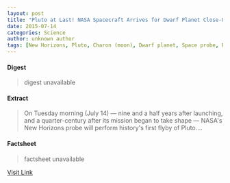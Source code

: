 ```yaml
---
layout: post
title: "Pluto at Last! NASA Spacecraft Arrives for Dwarf Planet Close-Up Tuesday"
date: 2015-07-14
categories: Science
author: unknown author
tags: [New Horizons, Pluto, Charon (moon), Dwarf planet, Space probe, Planemos, Outer space, Solar System, Astronomy, Planetary science, Space science, Spaceflight, Bodies of the Solar System, Astronautics, Flight, Spacecraft, Planets of the Solar System, Spaceflight technologies, Planets]
---
```



#### Digest
>digest unavailable

#### Extract
>On Tuesday morning (July 14) — nine and a half years after launching, and a quarter-century after its mission began to take shape — NASA's New Horizons probe will perform history's first flyby of Pluto....

#### Factsheet
>factsheet unavailable

[Visit Link](http://www.livescience.com/51529-pluto-flyby-new-horizons-closeup-tuesday.html)


